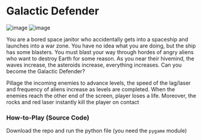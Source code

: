 # Galactic Defender
![image](https://user-images.githubusercontent.com/97220909/225994835-5657bcbf-b47d-45cd-b4bd-e67e31731b59.png)
![image](https://user-images.githubusercontent.com/97220909/225994360-e12f885e-d991-436c-b295-1bb47a03b6c8.png)

You are a bored space janitor who accidentally gets into a spaceship and launches into a war zone. You have no idea what you are doing, but the ship has some blasters. You must blast your way through hordes of angry aliens who want to destroy Earth for some reason. As you near their hivemind, the waves increase, the asteroids increase, everything increases. Can you become the Galactic Defender?

Pillage the incoming enemies to advance levels, the speed of the lag/laser and frequency of aliens increase as levels are completed. When the enemies reach the other end of the screen, player loses a life. Moreover, the rocks and red laser instantly kill the player on contact

### How-to-Play (Source Code)
Download the repo and run the python file (you need the ``pygame`` module)

